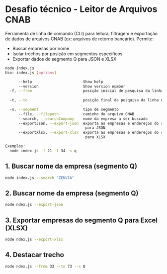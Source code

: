 # Desafio técnico - Leitor de Arquivos CNAB

Ferramenta de linha de comando (CLI) para leitura, filtragem e exportação de dados de arquivos CNAB (ex: arquivos de retorno bancário). Permite:

- Buscar empresas por nome
- Isolar trechos por posição em segmentos específicos
- Exportar dados do segmento Q para JSON e XLSX

```bash
node index.js
Uso: index.js [options]

      --help                       Show help                           [boolean]
      --version                    Show version number                 [boolean]
  -f, --from                       posição inicial de pesquisa da linha do CNAB
                                                                        [number]
  -t, --to                         posição final de pesquisa da linha do CNAB
                                                                        [number]
  -s, --segment                    tipo de segmento                     [string]
      --file, --filepath           caminho do arquivo CNAB              [string]
      --search, --searchCompany    nome da empresa a ser buscado        [string]
      --exportJson, --export-json  exporta as empresas e endereços do segmento Q
                                    para JSON                          [boolean]
      --exportXlsx, --export-xlsx  exporta as empresas e endereços do segmento Q
                                    para XLSX                          [boolean]

Exemplos:
  node index.js -f 21 -t 34 -s q
```

## 1. Buscar nome da empresa (segmento Q)
```bash
node index.js --search "ZENVIA"
```

## 2. Buscar nome da empresa (segmento Q)
```bash
node ndex.js --export-json
```

## 3. Exportar empresas do segmento Q para Excel (XLSX)
```bash
node ndex.js --export-xlsx
```

## 4. Destacar trecho
```bash
node ndex.js --from 33 --to 73 --s Q
```